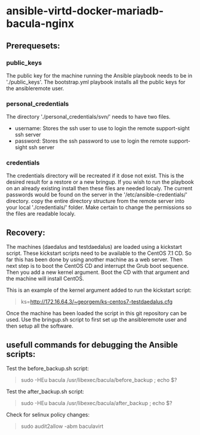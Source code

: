 # ansible-virtd-docker-mariadb-bacula-nginx


## Prerequesets:
### public_keys
The public key for the machine running the Ansible playbook needs to be in './public_keys'. The bootstrap.yml playbook installs all the public keys for the ansibleremote user.


### personal_credentials
The directory './personal_credentials/svn/' needs to have two files.
  - username:  Stores the ssh user to use to login the remote support-sight ssh server
  - password:  Stores the ssh password to use to login the remote support-sight ssh server


### credentials
The credentials directory will be recreated if it dose not exist. This is the desired result for a restore or a new bringup. If you wish to run the playbook on an already existing install then these files are needed localy. The current passwords would be found on the server in the '/etc/ansible-credentials/' directory. copy the entire directory structure from the remote server into your local './credentials/' folder. Make certain to change the permissions so the files are readable localy.


## Recovery:
The machines (daedalus and testdaedalus) are loaded using a kickstart script. These kickstart scripts need to be available to the CentOS 7.1 CD. So far this has been done by using another machine as a web server. Then next step is to boot the CentOS CD and interrupt the Grub boot sequence. Then you add a new kernel argument. Boot the CD with that argument and the machine will install CentOS.

This is an example of the kernel argument added to run the kickstart script:
> ks=http://172.16.64.3/~georgem/ks-centos7-testdaedalus.cfg

Once the machine has been loaded the script in this git repository can be used.
Use the bringup.sh script to first set up the ansibleremote user and then setup all the software.


## usefull commands for debugging the Ansible scripts:

Test the before_backup.sh script:
> sudo -HEu bacula /usr/libexec/bacula/before_backup ; echo $?

Test the after_backup.sh script:
> sudo -HEu bacula /usr/libexec/bacula/after_backup ; echo $?

Check for selinux policy changes:
> sudo audit2allow -abm baculavirt

